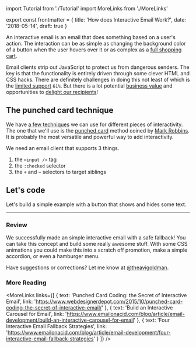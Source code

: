 import Tutorial from './Tutorial' 
import MoreLinks from './MoreLinks' 

export const frontmatter = { 
  title: 'How does Interactive Email Work?',
  date: '2018-05-14',
  draft: true
}

An interactive email is an email that does something based on a user's action. The interaction can be as simple as changing the background color of a button when the user hovers over it or as complex as a [full shopping cart](https://gorebel.com/shop.html). 

Email clients strip out JavaScript to protect us from dangerous senders. The key is that the functionality is entirely driven through some clever HTML and CSS hacks. There are definitely challenges in doing this not least of which is the [limited support](http://blog.gorebel.com/email-client-support/) `61%`. But there is a lot potential [business value](https://litmus.com/blog/qa-with-rebelmail-how-to-get-buy-in-for-interactive-email) and opportunities to [delight our recipients](https://www.sparkpost.com/blog/interactive-email/)!


## The punched card technique

We have [a few techniques](http://freshinbox.com/blog/category/interactive-email-tutorial/) we can use for different pieces of interactivity. The one that we'll use is the [punched card](https://www.webdesignerdepot.com/2015/10/punched-card-coding-the-secret-of-interactive-email/) method coined by [Mark Robbins](https://twitter.com/m_j_robbins). It is probably the most versatile and powerful way to add interactivity.


We need an email client that supports 3 things.

1. the `<input />` tag
2. the `:checked` selector
3. the `+` and `~` selectors to target siblings


## Let's code

Let's build a simple example with a button that shows and hides some text.


<Tutorial />

---

### Review


We successfully made an simple interactive email with a safe fallback! You can take this concept and build some really awesome stuff. With some CSS animations you could make this into a scratch off promotion, make a simple accordion, or even a hamburger menu.


Have suggestions or corrections? Let me know at <a href="https://twitter.com/theavigoldman">@theavigoldman</a>.

### More Reading

<MoreLinks links={[
  {
    text: 'Punched Card Coding: the Secret of Interactive Email',
    link: 'https://www.webdesignerdepot.com/2015/10/punched-card-coding-the-secret-of-interactive-email/'
  },
  {
    text: 'Build an Interactive Carousel for Email',
    link: 'https://www.emailonacid.com/blog/article/email-development/build-an-interactive-carousel-for-email'
  },
  {
    text: 'Four Interactive Email Fallback Strategies',
    link: 'https://www.emailonacid.com/blog/article/email-development/four-interactive-email-fallback-strategies'
  }
]} />